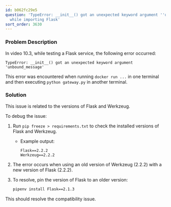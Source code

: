 ```yaml
---
id: b062fc29e5
question: 'TypeError: __init__() got an unexpected keyword argument ''unbound_message''
  while importing Flask'
sort_order: 3630
---
```


### Problem Description

In video 10.3, while testing a Flask service, the following error occurred:

```
TypeError: __init__() got an unexpected keyword argument 'unbound_message'
```

This error was encountered when running `docker run ...` in one terminal and then executing `python gateway.py` in another terminal.

### Solution

This issue is related to the versions of Flask and Werkzeug.

To debug the issue:

1. Run `pip freeze > requirements.txt` to check the installed versions of Flask and Werkzeug.
   - Example output:
     ```
     Flask==2.2.2
     Werkzeug==2.2.2
     ```
2. The error occurs when using an old version of Werkzeug (2.2.2) with a new version of Flask (2.2.2).
3. To resolve, pin the version of Flask to an older version:
   
   ```bash
   pipenv install Flask==2.1.3
   ```

This should resolve the compatibility issue.